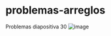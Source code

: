 # problemas-arreglos
Problemas diapositiva 30
![image](https://github.com/user-attachments/assets/858812ba-89ee-4071-a7fb-6841476b74d3)

